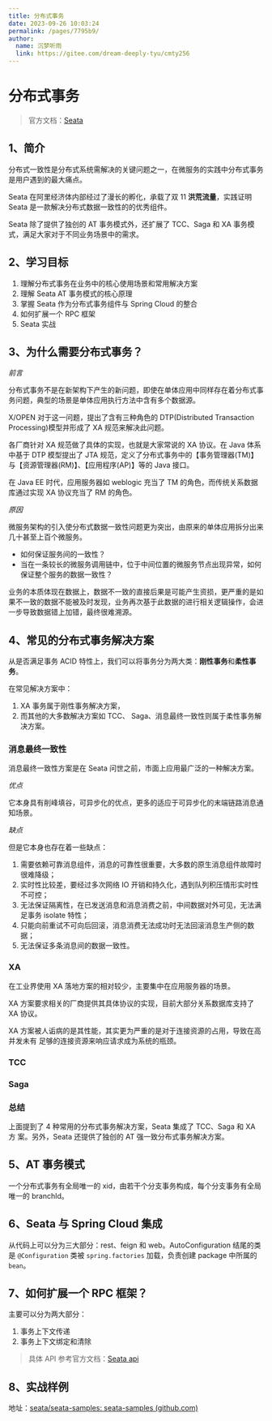 ```yaml
---
title: 分布式事务
date: 2023-09-26 10:03:24
permalink: /pages/7795b9/
author: 
  name: 沉梦听雨
  link: https://gitee.com/dream-deeply-tyu/cmty256
---
```

# 分布式事务

> 官方文档：[Seata](https://seata.io/zh-cn/)

## 1、简介

分布式一致性是分布式系统需解决的关键问题之一，在微服务的实践中分布式事务是用户遇到的最大痛点。

Seata 在阿里经济体内部经过了漫长的孵化，承载了双 11 **洪荒流量**，实践证明 Seata 是一款解决分布式数据一致性的的优秀组件。

Seata 除了提供了独创的 AT 事务模式外，还扩展了 TCC、Saga 和 XA 事务模式，满足大家对于不同业务场景中的需求。

## 2、学习目标

1. 理解分布式事务在业务中的核心使用场景和常用解决方案
2. 理解 Seata AT 事务模式的核心原理
3. 掌握 Seata 作为分布式事务组件与 Spring Cloud 的整合
4. 如何扩展一个 RPC 框架
5. Seata 实战

## 3、为什么需要分布式事务？

*前言*

分布式事务不是在新架构下产生的新问题，即使在单体应用中同样存在着分布式事务问题，典型的场景是单体应用执行方法中含有多个数据源。

X/OPEN 对于这一问题，提出了含有三种角色的 DTP(Distributed Transaction Processing)模型并形成了 XA 规范来解决此问题。

各厂商针对 XA 规范做了具体的实现，也就是大家常说的 XA 协议。在 Java 体系中基于 DTP 模型提出了 JTA 规范，定义了分布式事务中的【事务管理器(TM)】与【资源管理器(RM)】、【应用程序(AP)】等的 Java 接口。

在 Java EE 时代，应用服务器如 weblogic 充当了 TM 的角色，而传统关系数据库通过实现 XA 协议充当了 RM 的角色。

*原因*

微服务架构的引入使分布式数据一致性问题更为突出，由原来的单体应用拆分出来几十甚至上百个微服务。

- 如何保证服务间的一致性？
- 当在一条较长的微服务调用链中，位于中间位置的微服务节点出现异常，如何保证整个服务的数据一致性？

业务的本质体现在数据上，数据不一致的直接后果是可能产生资损，更严重的是如果不一致的数据不能被及时发现，业务再次基于此数据的进行相关逻辑操作，会进一步导致数据错上加错，最终很难溯源。

## 4、常见的分布式事务解决方案

从是否满足事务 ACID 特性上，我们可以将事务分为两大类：**刚性事务**和**柔性事务**。

在常见解决方案中：

1. XA 事务属于刚性事务解决方案，
2. 而其他的大多数解决方案如 TCC、 Saga、消息最终一致性则属于柔性事务解决方案。

### 消息最终一致性

消息最终一致性方案是在 Seata 问世之前，市面上应用最广泛的一种解决方案。

*优点*

它本身具有削峰填谷，可异步化的优点，更多的适应于可异步化的末端链路消息通知场景。

*缺点*

但是它本身也存在着一些缺点：

1. 需要依赖可靠消息组件，消息的可靠性很重要，大多数的原生消息组件故障时很难降级；
2. 实时性比较差，要经过多次网络 IO 开销和持久化，遇到队列积压情形实时性不可控；
3. 无法保证隔离性，在已发送消息和消息消费之前，中间数据对外可见，无法满足事务 isolate 特性；
4. 只能向前重试不可向后回滚，消息消费无法成功时无法回滚消息生产侧的数据；
5. 无法保证多条消息间的数据一致性。

### XA

在工业界使用 XA 落地方案的相对较少，主要集中在应用服务器的场景。

XA 方案要求相关的厂商提供其具体协议的实现，目前大部分关系数据库支持了 XA 协议。

XA 方案被人诟病的是其性能，其实更为严重的是对于连接资源的占用，导致在高并发未有 足够的连接资源来响应请求成为系统的瓶颈。

### TCC



### Saga



### 总结

上面提到了 4 种常用的分布式事务解决方案，Seata 集成了 TCC、Saga 和 XA 方 案。另外，Seata 还提供了独创的 AT 强一致分布式事务解决方案。

## 5、AT 事务模式

一个分布式事务有全局唯一的 xid，由若干个分支事务构成，每个分支事务有全局唯一的 branchId。

## 6、Seata 与 Spring Cloud 集成

从代码上可以分为三大部分：rest、feign 和 web。AutoConfiguration 结尾的类是 `@Configuration` 类被 `spring.factories` 加载，负责创建 package 中所属的 `bean`。

## 7、如何扩展一个 RPC 框架？

主要可以分为两大部分：

1. 事务上下文传递
2. 事务上下文绑定和清除

> 具体 API 参考官方文档：[Seata api](https://seata.io/zh-cn/docs/user/api.html)

## 8、实战样例

地址：[seata/seata-samples: seata-samples (github.com)](https://github.com/seata/seata-samples)